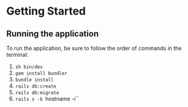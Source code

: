 # Getting Started

## Running the application
To run the application, be sure to follow the order of commands in the terminal:
1. `sh bin/dev`
2. `gem install bundler`
3. `bundle install`
4. `rails db:create`
5. `rails db:migrate`
6. `rails s -b `hostname -i``
